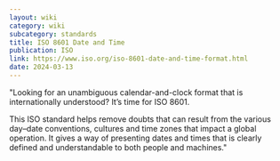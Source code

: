 ```yaml
---
layout: wiki
category: wiki
subcategory: standards
title: ISO 8601 Date and Time
publication: ISO
link: https://www.iso.org/iso-8601-date-and-time-format.html
date: 2024-03-13
---
```


"Looking for an unambiguous calendar-and-clock format that is internationally understood? It’s time for ISO 8601.

This ISO standard helps remove doubts that can result from the various day–date conventions, cultures and time zones that impact a global operation. It gives a way of presenting dates and times that is clearly defined and understandable to both people and machines."
